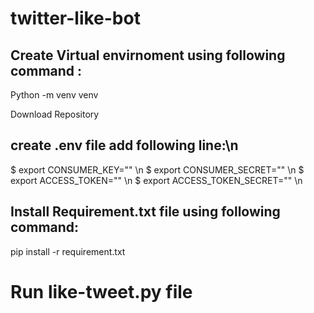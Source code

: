# twitter-like-bot

## Create Virtual envirnoment using following command :
Python -m venv venv

Download Repository

## create .env file add following line:\n
  $ export CONSUMER_KEY="" \n
  $ export CONSUMER_SECRET="" \n
  $ export ACCESS_TOKEN="" \n
  $ export ACCESS_TOKEN_SECRET="" \n

## Install Requirement.txt file using following command:
pip install -r requirement.txt

# Run like-tweet.py file 
